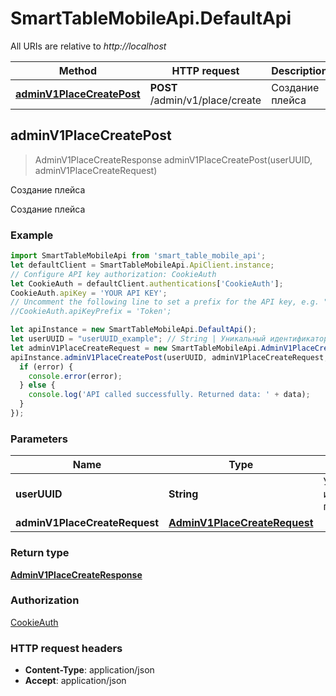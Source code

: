 # SmartTableMobileApi.DefaultApi

All URIs are relative to *http://localhost*

Method | HTTP request | Description
------------- | ------------- | -------------
[**adminV1PlaceCreatePost**](DefaultApi.md#adminV1PlaceCreatePost) | **POST** /admin/v1/place/create | Создание плейса



## adminV1PlaceCreatePost

> AdminV1PlaceCreateResponse adminV1PlaceCreatePost(userUUID, adminV1PlaceCreateRequest)

Создание плейса

Создание плейса

### Example

```javascript
import SmartTableMobileApi from 'smart_table_mobile_api';
let defaultClient = SmartTableMobileApi.ApiClient.instance;
// Configure API key authorization: CookieAuth
let CookieAuth = defaultClient.authentications['CookieAuth'];
CookieAuth.apiKey = 'YOUR API KEY';
// Uncomment the following line to set a prefix for the API key, e.g. "Token" (defaults to null)
//CookieAuth.apiKeyPrefix = 'Token';

let apiInstance = new SmartTableMobileApi.DefaultApi();
let userUUID = "userUUID_example"; // String | Уникальный идентификатор пользователя
let adminV1PlaceCreateRequest = new SmartTableMobileApi.AdminV1PlaceCreateRequest(); // AdminV1PlaceCreateRequest | 
apiInstance.adminV1PlaceCreatePost(userUUID, adminV1PlaceCreateRequest, (error, data, response) => {
  if (error) {
    console.error(error);
  } else {
    console.log('API called successfully. Returned data: ' + data);
  }
});
```

### Parameters


Name | Type | Description  | Notes
------------- | ------------- | ------------- | -------------
 **userUUID** | **String**| Уникальный идентификатор пользователя | 
 **adminV1PlaceCreateRequest** | [**AdminV1PlaceCreateRequest**](AdminV1PlaceCreateRequest.md)|  | 

### Return type

[**AdminV1PlaceCreateResponse**](AdminV1PlaceCreateResponse.md)

### Authorization

[CookieAuth](../README.md#CookieAuth)

### HTTP request headers

- **Content-Type**: application/json
- **Accept**: application/json

